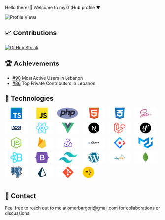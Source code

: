 Hello there! 👋 Welcome to my GitHub profile ♥️ 

![Profile Views](https://komarev.com/ghpvc/?username=your-username&color=green)

## 📈 Contributions 
[![GitHub Streak](https://github-readme-streak-stats.herokuapp.com/?user=omerbargon&theme=dark)](https://git.io/streak-stats)

## 🏆 Achievements
- [#90](https://committers.top/lebanon_private) Most Active Users in Lebanon
- [#86](https://commits.toino.pt/LB/private) Top Private Contributors in Lebanon

## 💼 Technologies
<div style="display: flex; flex-wrap: wrap; gap: 12px;">
<img src="svg/typescript.svg" height="36"/>
<img src="svg/javascript.svg" height="36"/> 
<img src="svg/php.svg" height="36"/>
<img src="svg/html5.svg" height="36"/>
<img src="svg/css3.svg" height="36"/>
<img src="svg/sass.svg" height="36"/>
<img src="svg/less.svg" height="36"/>
<img src="svg/react.svg" height="36"/> 
<img src="svg/vue.svg" height="36"/>
<img src="svg/nextjs.svg" height="36"/>
<img src="svg/laravel.svg" height="36"/> 
<img src="svg/symfony.svg" height="36"/>
<img src="svg/nodejs.svg" height="36"/>
<img src="svg/firebase.svg" height="36"/>
<img src="svg/redux.svg" height="36"/>
<img src="svg/jquery.svg" height="36"/>
<img src="svg/antdesign.svg" height="36"/>
<img src="svg/materialui.svg" height="36"/>
<img src="svg/reactbootstrap.svg" height="36"/> 
<img src="svg/bootstrap.svg" height="36"/>
<img src="svg/tailwindcss.svg" height="36"/> 
<img src="svg/wordpress.svg" height="36"/>
<img src="svg/mysql.svg" height="36"/>
<img src="svg/mongodb.svg" height="36"/>
<img src="svg/postgresql.svg" height="36"/>
<img src="svg/prisma.svg" height="36"/>
<img src="svg/git.svg" height="36"/>
<img src="svg/wasp.png" height="36"/>
</div><br>










## 📧 Contact
Feel free to reach out to me at [omerbargon@gmail.com](mailto:omerbargon@gmail.com) for collaborations or discussions!
